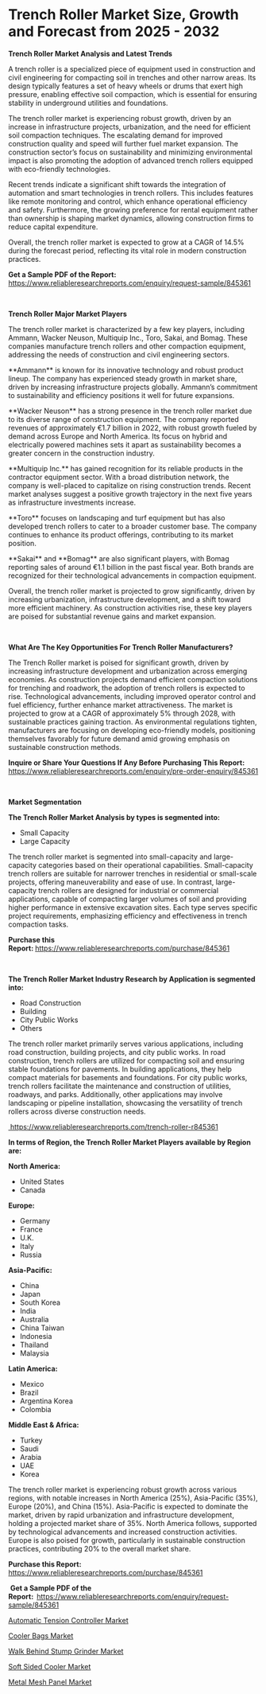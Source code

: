 <p><h1>Trench Roller Market Size, Growth and Forecast from 2025 - 2032</h1></p><p><strong>Trench Roller Market Analysis and Latest Trends</strong></p>
<p><p>A trench roller is a specialized piece of equipment used in construction and civil engineering for compacting soil in trenches and other narrow areas. Its design typically features a set of heavy wheels or drums that exert high pressure, enabling effective soil compaction, which is essential for ensuring stability in underground utilities and foundations.</p><p>The trench roller market is experiencing robust growth, driven by an increase in infrastructure projects, urbanization, and the need for efficient soil compaction techniques. The escalating demand for improved construction quality and speed will further fuel market expansion. The construction sector’s focus on sustainability and minimizing environmental impact is also promoting the adoption of advanced trench rollers equipped with eco-friendly technologies.</p><p>Recent trends indicate a significant shift towards the integration of automation and smart technologies in trench rollers. This includes features like remote monitoring and control, which enhance operational efficiency and safety. Furthermore, the growing preference for rental equipment rather than ownership is shaping market dynamics, allowing construction firms to reduce capital expenditure.</p><p>Overall, the trench roller market is expected to grow at a CAGR of 14.5% during the forecast period, reflecting its vital role in modern construction practices.</p></p>
<p><strong>Get a Sample PDF of the Report:&nbsp;</strong> <a href="https://www.reliableresearchreports.com/enquiry/request-sample/845361?utm_campaign=34&utm_medium=2&utm_source=Github&utm_content=ia&utm_term=17022025&utm_id=trench-roller">https://www.reliableresearchreports.com/enquiry/request-sample/845361</a></p>
<p>&nbsp;</p>
<p><strong>Trench Roller Major Market Players</strong></p>
<p><p>The trench roller market is characterized by a few key players, including Ammann, Wacker Neuson, Multiquip Inc., Toro, Sakai, and Bomag. These companies manufacture trench rollers and other compaction equipment, addressing the needs of construction and civil engineering sectors.</p><p>**Ammann** is known for its innovative technology and robust product lineup. The company has experienced steady growth in market share, driven by increasing infrastructure projects globally. Ammann’s commitment to sustainability and efficiency positions it well for future expansions.</p><p>**Wacker Neuson** has a strong presence in the trench roller market due to its diverse range of construction equipment. The company reported revenues of approximately €1.7 billion in 2022, with robust growth fueled by demand across Europe and North America. Its focus on hybrid and electrically powered machines sets it apart as sustainability becomes a greater concern in the construction industry.</p><p>**Multiquip Inc.** has gained recognition for its reliable products in the contractor equipment sector. With a broad distribution network, the company is well-placed to capitalize on rising construction trends. Recent market analyses suggest a positive growth trajectory in the next five years as infrastructure investments increase.</p><p>**Toro** focuses on landscaping and turf equipment but has also developed trench rollers to cater to a broader customer base. The company continues to enhance its product offerings, contributing to its market position.</p><p>**Sakai** and **Bomag** are also significant players, with Bomag reporting sales of around €1.1 billion in the past fiscal year. Both brands are recognized for their technological advancements in compaction equipment.</p><p>Overall, the trench roller market is projected to grow significantly, driven by increasing urbanization, infrastructure development, and a shift toward more efficient machinery. As construction activities rise, these key players are poised for substantial revenue gains and market expansion.</p></p>
<p>&nbsp;</p>
<p><strong>What Are The Key Opportunities For Trench Roller Manufacturers?</strong></p>
<p><p>The Trench Roller market is poised for significant growth, driven by increasing infrastructure development and urbanization across emerging economies. As construction projects demand efficient compaction solutions for trenching and roadwork, the adoption of trench rollers is expected to rise. Technological advancements, including improved operator control and fuel efficiency, further enhance market attractiveness. The market is projected to grow at a CAGR of approximately 5% through 2028, with sustainable practices gaining traction. As environmental regulations tighten, manufacturers are focusing on developing eco-friendly models, positioning themselves favorably for future demand amid growing emphasis on sustainable construction methods.</p></p>
<p><strong>Inquire or Share Your Questions If Any Before Purchasing This Report:</strong> <a href="https://www.reliableresearchreports.com/enquiry/pre-order-enquiry/845361?utm_campaign=34&utm_medium=2&utm_source=Github&utm_content=ia&utm_term=17022025&utm_id=trench-roller">https://www.reliableresearchreports.com/enquiry/pre-order-enquiry/845361</a></p>
<p>&nbsp;</p>
<p><strong>Market Segmentation</strong></p>
<p><strong>The Trench Roller Market Analysis by types is segmented into:</strong></p>
<p><ul><li>Small Capacity</li><li>Large Capacity</li></ul></p>
<p><p>The trench roller market is segmented into small-capacity and large-capacity categories based on their operational capabilities. Small-capacity trench rollers are suitable for narrower trenches in residential or small-scale projects, offering maneuverability and ease of use. In contrast, large-capacity trench rollers are designed for industrial or commercial applications, capable of compacting larger volumes of soil and providing higher performance in extensive excavation sites. Each type serves specific project requirements, emphasizing efficiency and effectiveness in trench compaction tasks.</p></p>
<p><strong>Purchase this Report:&nbsp;</strong><a href="https://www.reliableresearchreports.com/purchase/845361?utm_campaign=34&utm_medium=2&utm_source=Github&utm_content=ia&utm_term=17022025&utm_id=trench-roller">https://www.reliableresearchreports.com/purchase/845361</a></p>
<p>&nbsp;</p>
<p><strong>The Trench Roller Market Industry Research by Application is segmented into:</strong></p>
<p><ul><li>Road Construction</li><li>Building</li><li>City Public Works</li><li>Others</li></ul></p>
<p><p>The trench roller market primarily serves various applications, including road construction, building projects, and city public works. In road construction, trench rollers are utilized for compacting soil and ensuring stable foundations for pavements. In building applications, they help compact materials for basements and foundations. For city public works, trench rollers facilitate the maintenance and construction of utilities, roadways, and parks. Additionally, other applications may involve landscaping or pipeline installation, showcasing the versatility of trench rollers across diverse construction needs.</p></p>
<p><a href="https://www.reliableresearchreports.com/trench-roller-r845361?utm_campaign=34&utm_medium=2&utm_source=Github&utm_content=ia&utm_term=17022025&utm_id=trench-roller">&nbsp;https://www.reliableresearchreports.com/trench-roller-r845361</a></p>
<p><strong>In terms of Region, the Trench Roller Market Players available by Region are:</strong></p>
<p>
    <p> <strong> North America: </strong>
        <ul>
            <li>United States</li>
            <li>Canada</li>
        </ul>
        </p> 
    <p> <strong> Europe: </strong>
        <ul>
            <li>Germany</li>
            <li>France</li>
            <li>U.K.</li>
            <li>Italy</li>
            <li>Russia</li>
        </ul>
        </p> 
    <p> <strong> Asia-Pacific: </strong>
        <ul>
            <li>China</li>
            <li>Japan</li>
            <li>South Korea</li>
            <li>India</li>
            <li>Australia</li>
            <li>China Taiwan</li>
            <li>Indonesia</li>
            <li>Thailand</li>
            <li>Malaysia</li>
        </ul>
        </p> 
    <p> <strong> Latin America: </strong>
        <ul>
            <li>Mexico</li>
            <li>Brazil</li>
            <li>Argentina Korea</li>
            <li>Colombia</li>
        </ul>
        </p> 
    <p> <strong> Middle East & Africa: </strong>
        <ul>
            <li>Turkey</li>
            <li>Saudi</li>
            <li>Arabia</li>
            <li>UAE</li>
            <li>Korea</li>
        </ul>
    </p>
    </p>
<p><p>The trench roller market is experiencing robust growth across various regions, with notable increases in North America (25%), Asia-Pacific (35%), Europe (20%), and China (15%). Asia-Pacific is expected to dominate the market, driven by rapid urbanization and infrastructure development, holding a projected market share of 35%. North America follows, supported by technological advancements and increased construction activities. Europe is also poised for growth, particularly in sustainable construction practices, contributing 20% to the overall market share.</p></p>
<p><strong>Purchase this Report: </strong><a href="https://www.reliableresearchreports.com/purchase/845361?utm_campaign=34&utm_medium=2&utm_source=Github&utm_content=ia&utm_term=17022025&utm_id=trench-roller">https://www.reliableresearchreports.com/purchase/845361</a></p>
<p>&nbsp;<strong>Get a Sample PDF of the Report:&nbsp;&nbsp;</strong><a href="https://www.reliableresearchreports.com/enquiry/request-sample/845361?utm_campaign=34&utm_medium=2&utm_source=Github&utm_content=ia&utm_term=17022025&utm_id=trench-roller">https://www.reliableresearchreports.com/enquiry/request-sample/845361</a></p>
<p><strong></strong></p>
<p><p><a href="https://github.com/phumlaaijem/Market-Research-Report-List-1/blob/main/automatic-tension-controller-market.md?utm_campaign=34&utm_medium=2&utm_source=Github&utm_content=ia&utm_term=17022025&utm_id=trench-roller">Automatic Tension Controller Market</a></p><p><a href="https://github.com/aksayvoogdt/Market-Research-Report-List-1/blob/main/cooler-bags-market.md?utm_campaign=34&utm_medium=2&utm_source=Github&utm_content=ia&utm_term=17022025&utm_id=trench-roller">Cooler Bags Market</a></p><p><a href="https://github.com/memorirummy/Market-Research-Report-List-1/blob/main/walk-behind-stump-grinder-market.md?utm_campaign=34&utm_medium=2&utm_source=Github&utm_content=ia&utm_term=17022025&utm_id=trench-roller">Walk Behind Stump Grinder Market</a></p><p><a href="https://github.com/eusoffyhanty/Market-Research-Report-List-1/blob/main/soft-sided-cooler-market.md?utm_campaign=34&utm_medium=2&utm_source=Github&utm_content=ia&utm_term=17022025&utm_id=trench-roller">Soft Sided Cooler Market</a></p><p><a href="https://github.com/alasmyayock/Market-Research-Report-List-1/blob/main/metal-mesh-panel-market.md?utm_campaign=34&utm_medium=2&utm_source=Github&utm_content=ia&utm_term=17022025&utm_id=trench-roller">Metal Mesh Panel Market</a></p></p>